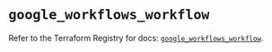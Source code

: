 # `google_workflows_workflow`

Refer to the Terraform Registry for docs: [`google_workflows_workflow`](https://registry.terraform.io/providers/hashicorp/google-beta/6.6.0/docs/resources/google_workflows_workflow).
